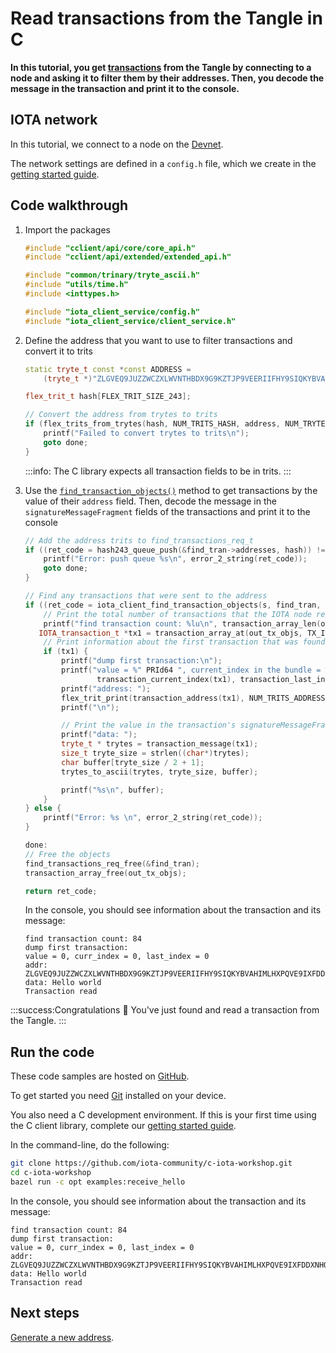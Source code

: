 # Read transactions from the Tangle in C

**In this tutorial, you get [transactions](root://getting-started/1.0/understanding-iota/transactions.md) from the Tangle by connecting to a node and asking it to filter them by their addresses. Then, you decode the message in the transaction and print it to the console.**

## IOTA network

In this tutorial, we connect to a node on the [Devnet](root://getting-started/1.0/networks/overview.md).

The network settings are defined in a `config.h` file, which we create in the [getting started guide](../../getting-started/c-quickstart.md).

## Code walkthrough

1. Import the packages

    ```cpp
    #include "cclient/api/core/core_api.h"
    #include "cclient/api/extended/extended_api.h"

    #include "common/trinary/tryte_ascii.h"
    #include "utils/time.h"
    #include <inttypes.h>

    #include "iota_client_service/config.h"
    #include "iota_client_service/client_service.h"
    ```

2. Define the address that you want to use to filter transactions and convert it to trits

    ```cpp
    static tryte_t const *const ADDRESS =
        (tryte_t *)"ZLGVEQ9JUZZWCZXLWVNTHBDX9G9KZTJP9VEERIIFHY9SIQKYBVAHIMLHXPQVE9IXFDDXNHQINXJDRPFDXNYVAPLZAW";

    flex_trit_t hash[FLEX_TRIT_SIZE_243];

    // Convert the address from trytes to trits
    if (flex_trits_from_trytes(hash, NUM_TRITS_HASH, address, NUM_TRYTES_HASH, NUM_TRYTES_HASH) == 0) {
        printf("Failed to convert trytes to trits\n");
        goto done;
    }
    ```

    :::info:
    The C library expects all transaction fields to be in trits.
    :::

3. Use the [`find_transaction_objects()`](https://github.com/iotaledger/entangled/blob/develop/cclient/api/extended/find_transaction_objects.h) method to get transactions by the value of their `address` field. Then, decode the message in the `signatureMessageFragment` fields of the transactions and print it to the console

    ```cpp
    // Add the address trits to find_transactions_req_t
    if ((ret_code = hash243_queue_push(&find_tran->addresses, hash)) != RC_OK) {
        printf("Error: push queue %s\n", error_2_string(ret_code));
        goto done;
    }

    // Find any transactions that were sent to the address
    if ((ret_code = iota_client_find_transaction_objects(s, find_tran, out_tx_objs)) == RC_OK) {
        // Print the total number of transactions that the IOTA node returned
        printf("find transaction count: %lu\n", transaction_array_len(out_tx_objs));
       IOTA_transaction_t *tx1 = transaction_array_at(out_tx_objs, TX_INDEX);
        // Print information about the first transaction that was found
        if (tx1) {
            printf("dump first transaction:\n");
            printf("value = %" PRId64 ", current_index in the bundle = %" PRIu64 ", last_index of the bundle = %" PRIu64 "\n", transaction_value(tx1),
                    transaction_current_index(tx1), transaction_last_index(tx1));
            printf("address: ");
            flex_trit_print(transaction_address(tx1), NUM_TRITS_ADDRESS);
            printf("\n");

            // Print the value in the transaction's signatureMessageFragment field
            printf("data: ");
            tryte_t * trytes = transaction_message(tx1);
            size_t tryte_size = strlen((char*)trytes);
            char buffer[tryte_size / 2 + 1];
            trytes_to_ascii(trytes, tryte_size, buffer);

            printf("%s\n", buffer);
        }
    } else {
        printf("Error: %s \n", error_2_string(ret_code));
    }

    done:
    // Free the objects
    find_transactions_req_free(&find_tran);
    transaction_array_free(out_tx_objs);

    return ret_code;
    ```

    In the console, you should see information about the transaction and its message:

    ```
    find transaction count: 84
    dump first transaction:
    value = 0, curr_index = 0, last_index = 0
    addr: ZLGVEQ9JUZZWCZXLWVNTHBDX9G9KZTJP9VEERIIFHY9SIQKYBVAHIMLHXPQVE9IXFDDXNHQINXJDRPFDX
    data: Hello world
    Transaction read
    ```

:::success:Congratulations :tada:
You've just found and read a transaction from the Tangle.
:::

## Run the code

These code samples are hosted on [GitHub](https://github.com/iota-community/c-iota-workshop).

To get started you need [Git](https://git-scm.com/book/en/v2/Getting-Started-Installing-Git) installed on your device.

You also need a C development environment. If this is your first time using the C client library, complete our [getting started guide](../../getting-started/c-quickstart.md).

In the command-line, do the following:

```bash
git clone https://github.com/iota-community/c-iota-workshop.git
cd c-iota-workshop
bazel run -c opt examples:receive_hello
```

In the console, you should see information about the transaction and its message:

```
find transaction count: 84
dump first transaction:
value = 0, curr_index = 0, last_index = 0
addr: ZLGVEQ9JUZZWCZXLWVNTHBDX9G9KZTJP9VEERIIFHY9SIQKYBVAHIMLHXPQVE9IXFDDXNHQINXJDRPFDX
data: Hello world
Transaction read
```

## Next steps

[Generate a new address](../c/generate-an-address.md).

